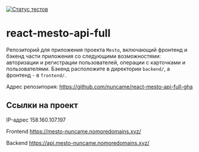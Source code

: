 [![Статус тестов](../../actions/workflows/tests.yml/badge.svg)](../../actions/workflows/tests.yml)

# react-mesto-api-full
Репозиторий для приложения проекта `Mesto`, включающий фронтенд и бэкенд части приложения со следующими возможностями: авторизации и регистрации пользователей, операции с карточками и пользователями. Бэкенд расположите в директории `backend/`, а фронтенд - в `frontend/`. 
  
Адрес репозитория: https://github.com/nuncame/react-mesto-api-full-gha

## Ссылки на проект

IP-адрес 158.160.107.197

Frontend https://mesto-nuncame.nomoredomains.xyz/

Backend https://api.mesto-nuncame.nomoredomains.xyz/
